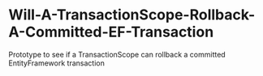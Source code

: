 Will-A-TransactionScope-Rollback-A-Committed-EF-Transaction
===========================================================

Prototype to see if a TransactionScope can rollback a committed EntityFramework transaction
